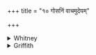 +++
title = "१० गोसनिं वाचमुदेयम्"

+++

<details><summary>Whitney</summary>

### Translation
10. A kine-winning voice may I speak; with splendor do thou arise upon  
me; let Vāyu (wind) enclose (*ā-rudh*) on all sides; let Tvashṭar assign  
to me abundance.

### Notes
Several of our mss. (P.M.W.O.Kp.) read *rudhām* in **c**. The comm.  
explains *ā́ rundhām* by *prāṇātmanā ”vṛṇotu*.  
  
This fourth *anuvāka* contains 5 hymns, with 40 verses, and the  
quotation from the old Anukr. is simply *daśa*.
</details>

<details><summary>Griffith</summary>

May speech that winneth cows be mine. With splendour mount thou over me. May Vayu hedge me round about May Pushan make me pros- perous.
</details>
